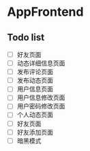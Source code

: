 # AppFrontend

## Todo list
- [ ] 好友页面
- [ ] 动态详细信息页面
- [ ] 发布评论页面
- [ ] 发布动态页面
- [ ] 用户信息页面
- [ ] 用户信息修改页面
- [ ] 用户密码修改页面
- [ ] 个人动态页面
- [ ] 好友页面
- [ ] 好友添加页面
- [ ] 暗黑模式
